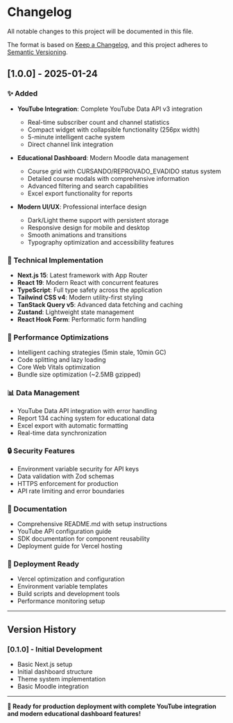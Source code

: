 # Changelog

All notable changes to this project will be documented in this file.

The format is based on [Keep a Changelog](https://keepachangelog.com/en/1.0.0/),
and this project adheres to [Semantic Versioning](https://semver.org/spec/v2.0.0.html).

## [1.0.0] - 2025-01-24

### ✨ Added
- **YouTube Integration**: Complete YouTube Data API v3 integration
  - Real-time subscriber count and channel statistics
  - Compact widget with collapsible functionality (256px width)
  - 5-minute intelligent cache system
  - Direct channel link integration
  
- **Educational Dashboard**: Modern Moodle data management
  - Course grid with CURSANDO/REPROVADO_EVADIDO status system
  - Detailed course modals with comprehensive information
  - Advanced filtering and search capabilities
  - Excel export functionality for reports
  
- **Modern UI/UX**: Professional interface design
  - Dark/Light theme support with persistent storage
  - Responsive design for mobile and desktop
  - Smooth animations and transitions
  - Typography optimization and accessibility features

### 🔧 Technical Implementation
- **Next.js 15**: Latest framework with App Router
- **React 19**: Modern React with concurrent features
- **TypeScript**: Full type safety across the application
- **Tailwind CSS v4**: Modern utility-first styling
- **TanStack Query v5**: Advanced data fetching and caching
- **Zustand**: Lightweight state management
- **React Hook Form**: Performatic form handling

### 🎯 Performance Optimizations
- Intelligent caching strategies (5min stale, 10min GC)
- Code splitting and lazy loading
- Core Web Vitals optimization
- Bundle size optimization (~2.5MB gzipped)

### 📊 Data Management
- YouTube Data API integration with error handling
- Report 134 caching system for educational data
- Excel export with automatic formatting
- Real-time data synchronization

### 🔒 Security Features
- Environment variable security for API keys
- Data validation with Zod schemas
- HTTPS enforcement for production
- API rate limiting and error boundaries

### 📖 Documentation
- Comprehensive README.md with setup instructions
- YouTube API configuration guide
- SDK documentation for component reusability
- Deployment guide for Vercel hosting

### 🚀 Deployment Ready
- Vercel optimization and configuration
- Environment variable templates
- Build scripts and development tools
- Performance monitoring setup

---

## Version History

### [0.1.0] - Initial Development
- Basic Next.js setup
- Initial dashboard structure
- Theme system implementation
- Basic Moodle integration

---

**🎉 Ready for production deployment with complete YouTube integration and modern educational dashboard features!**
